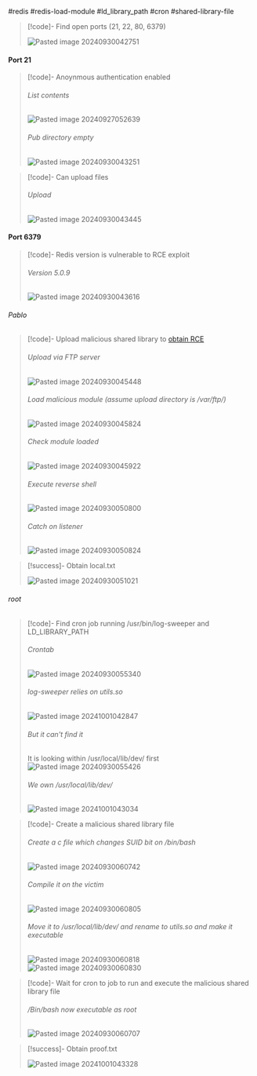 #redis #redis-load-module #ld_library_path #cron #shared-library-file

>[!code]- Find open ports (21, 22, 80, 6379)
>
>![Pasted image 20240930042751](Images/Pasted%20image%2020240930042751.png)
#### Port 21

>[!code]- Anoynmous authentication enabled
>###### List contents
>![Pasted image 20240927052639](Images/Pasted%20image%2020240927052639.png)
>###### Pub directory empty
>![Pasted image 20240930043251](Images/Pasted%20image%2020240930043251.png)

>[!code]- Can upload files
>###### Upload
>![Pasted image 20240930043445](Images/Pasted%20image%2020240930043445.png)
#### Port 6379

>[!code]- Redis version is vulnerable to RCE exploit
>###### Version 5.0.9
>![Pasted image 20240930043616](Images/Pasted%20image%2020240930043616.png)
###### Pablo

>[!code]- Upload malicious shared library to [obtain RCE](https://book.hacktricks.xyz/network-services-pentesting/6379-pentesting-redis)
>###### Upload via FTP server
>![Pasted image 20240930045448](Images/Pasted%20image%2020240930045448.png)
>###### Load malicious module (assume upload directory is /var/ftp/)
>![Pasted image 20240930045824](Images/Pasted%20image%2020240930045824.png)
>###### Check module loaded
>![Pasted image 20240930045922](Images/Pasted%20image%2020240930045922.png)
>###### Execute reverse shell
>![Pasted image 20240930050800](Images/Pasted%20image%2020240930050800.png)
>###### Catch on listener
>![Pasted image 20240930050824](Images/Pasted%20image%2020240930050824.png)

>[!success]- Obtain local.txt
>
>![Pasted image 20240930051021](Images/Pasted%20image%2020240930051021.png)

###### root

>[!code]- Find cron job running /usr/bin/log-sweeper and LD_LIBRARY_PATH
>###### Crontab
>![Pasted image 20240930055340](Images/Pasted%20image%2020240930055340.png)
>###### log-sweeper relies on utils.so
>![Pasted image 20241001042847](Images/Pasted%20image%2020241001042847.png)
>###### But it can't find it
>It is looking within /usr/local/lib/dev/ first
>![Pasted image 20240930055426](Images/Pasted%20image%2020240930055426.png)
>###### We own /usr/local/lib/dev/
>![Pasted image 20241001043034](Images/Pasted%20image%2020241001043034.png)

>[!code]- Create a malicious shared library file
>###### Create a c file which changes SUID bit on /bin/bash
>![Pasted image 20240930060742](Images/Pasted%20image%2020240930060742.png)
>###### Compile it on the victim
>![Pasted image 20240930060805](Images/Pasted%20image%2020240930060805.png)
>###### Move it to /usr/local/lib/dev/ and rename to utils.so and make it executable
>![Pasted image 20240930060818](Images/Pasted%20image%2020240930060818.png)
>![Pasted image 20240930060830](Images/Pasted%20image%2020240930060830.png)

>[!code]- Wait for cron to job to run and execute the malicious shared library file
>###### /Bin/bash now executable as root
>![Pasted image 20240930060707](Images/Pasted%20image%2020240930060707.png)

>[!success]- Obtain proof.txt
>
>![Pasted image 20241001043328](Images/Pasted%20image%2020241001043328.png)

